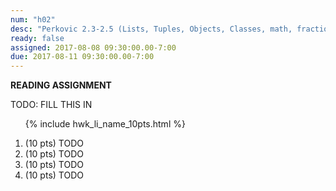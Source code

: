 ```yaml
---
num: "h02"
desc: "Perkovic 2.3-2.5 (Lists, Tuples, Objects, Classes, math, fractions)"
ready: false
assigned: 2017-08-08 09:30:00.00-7:00
due: 2017-08-11 09:30:00.00-7:00
---
```


<b>READING ASSIGNMENT</b>

TODO: FILL THIS IN

<ol>

{% include hwk_li_name_10pts.html %}

<li> (10 pts) TODO </li>

<li> (10 pts) TODO
<div class="pagebreak">
</div>
</li>

<li> (10 pts) TODO </li>

<li> (10 pts) TODO </li>

</ol>

